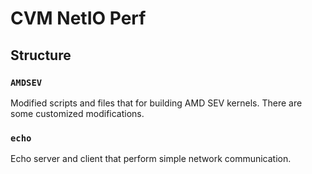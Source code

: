 # CVM NetIO Perf

## Structure

### `AMDSEV`

Modified scripts and files that for building AMD SEV kernels. There are some customized modifications.

### `echo`

Echo server and client that perform simple network communication.
